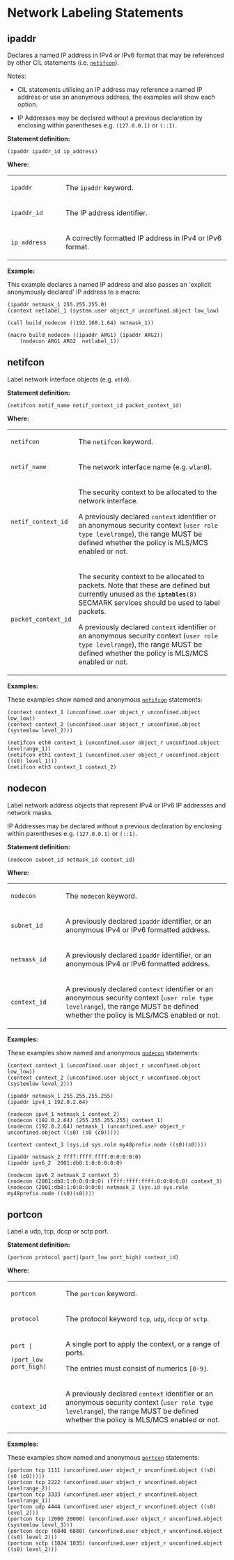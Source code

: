 Network Labeling Statements
===========================

ipaddr
------

Declares a named IP address in IPv4 or IPv6 format that may be referenced by other CIL statements (i.e. [`netifcon`](cil_network_labeling_statements.md#netifcon)).

Notes:

-   CIL statements utilising an IP address may reference a named IP address or use an anonymous address, the examples will show each option.

-   IP Addresses may be declared without a previous declaration by enclosing within parentheses e.g. `(127.0.0.1)` or `(::1)`.

**Statement definition:**

    (ipaddr ipaddr_id ip_address)

**Where:**

<table>
<colgroup>
<col width="25%" />
<col width="75%" />
</colgroup>
<tbody>
<tr class="odd">
<td align="left"><p><code>ipaddr</code></p></td>
<td align="left"><p>The <code>ipaddr</code> keyword.</p></td>
</tr>
<tr class="even">
<td align="left"><p><code>ipaddr_id</code></p></td>
<td align="left"><p>The IP address identifier.</p></td>
</tr>
<tr class="odd">
<td align="left"><p><code>ip_address</code></p></td>
<td align="left"><p>A correctly formatted IP address in IPv4 or IPv6 format.</p></td>
</tr>
</tbody>
</table>

**Example:**

This example declares a named IP address and also passes an 'explicit anonymously declared' IP address to a macro:

    (ipaddr netmask_1 255.255.255.0)
    (context netlabel_1 (system.user object_r unconfined.object low_low)

    (call build_nodecon ((192.168.1.64) netmask_1))

    (macro build_nodecon ((ipaddr ARG1) (ipaddr ARG2))
        (nodecon ARG1 ARG2  netlabel_1))

netifcon
--------

Label network interface objects (e.g. `eth0`).

**Statement definition:**

    (netifcon netif_name netif_context_id packet_context_id)

**Where:**

<table>
<colgroup>
<col width="25%" />
<col width="75%" />
</colgroup>
<tbody>
<tr class="odd">
<td align="left"><p><code>netifcon</code></p></td>
<td align="left"><p>The <code>netifcon</code> keyword.</p></td>
</tr>
<tr class="even">
<td align="left"><p><code>netif_name</code></p></td>
<td align="left"><p>The network interface name (e.g. <code>wlan0</code>).</p></td>
</tr>
<tr class="odd">
<td align="left"><p><code>netif_context_id</code></p></td>
<td align="left"><p>The security context to be allocated to the network interface.</p>
<p>A previously declared <code>context</code> identifier or an anonymous security context (<code>user role type levelrange</code>), the range MUST be defined whether the policy is MLS/MCS enabled or not.</p></td>
</tr>
<tr class="even">
<td align="left"><p><code>packet_context_id</code></p></td>
<td align="left"><p>The security context to be allocated to packets. Note that these are defined but currently unused as the <strong><code>iptables</code></strong><code>(8)</code> SECMARK services should be used to label packets.</p>
<p>A previously declared <code>context</code> identifier or an anonymous security context (<code>user role type levelrange</code>), the range MUST be defined whether the policy is MLS/MCS enabled or not.</p></td>
</tr>
</tbody>
</table>

**Examples:**

These examples show named and anonymous [`netifcon`](cil_network_labeling_statements.md#netifcon) statements:

    (context context_1 (unconfined.user object_r unconfined.object low_low))
    (context context_2 (unconfined.user object_r unconfined.object (systemlow level_2)))

    (netifcon eth0 context_1 (unconfined.user object_r unconfined.object levelrange_1))
    (netifcon eth1 context_1 (unconfined.user object_r unconfined.object ((s0) level_1)))
    (netifcon eth3 context_1 context_2)

nodecon
-------

Label network address objects that represent IPv4 or IPv6 IP addresses and network masks.

IP Addresses may be declared without a previous declaration by enclosing within parentheses e.g. `(127.0.0.1)` or `(::1)`.

**Statement definition:**

    (nodecon subnet_id netmask_id context_id)

**Where:**

<table>
<colgroup>
<col width="25%" />
<col width="75%" />
</colgroup>
<tbody>
<tr class="odd">
<td align="left"><p><code>nodecon</code></p></td>
<td align="left"><p>The <code>nodecon</code> keyword.</p></td>
</tr>
<tr class="even">
<td align="left"><p><code>subnet_id</code></p></td>
<td align="left"><p>A previously declared <code>ipaddr</code> identifier, or an anonymous IPv4 or IPv6 formatted address.</p></td>
</tr>
<tr class="odd">
<td align="left"><p><code>netmask_id</code></p></td>
<td align="left"><p>A previously declared <code>ipaddr</code> identifier, or an anonymous IPv4 or IPv6 formatted address.</p></td>
</tr>
<tr class="even">
<td align="left"><p><code>context_id</code></p></td>
<td align="left"><p>A previously declared <code>context</code> identifier or an anonymous security context (<code>user role type levelrange</code>), the range MUST be defined whether the policy is MLS/MCS enabled or not.</p></td>
</tr>
</tbody>
</table>

**Examples:**

These examples show named and anonymous [`nodecon`](cil_network_labeling_statements.md#nodecon) statements:

    (context context_1 (unconfined.user object_r unconfined.object low_low))
    (context context_2 (unconfined.user object_r unconfined.object (systemlow level_2)))

    (ipaddr netmask_1 255.255.255.255)
    (ipaddr ipv4_1 192.0.2.64)

    (nodecon ipv4_1 netmask_1 context_2)
    (nodecon (192.0.2.64) (255.255.255.255) context_1)
    (nodecon (192.0.2.64) netmask_1 (unconfined.user object_r unconfined.object ((s0) (s0 (c0)))))

    (context context_3 (sys.id sys.role my48prefix.node ((s0)(s0))))

    (ipaddr netmask_2 ffff:ffff:ffff:0:0:0:0:0)
    (ipaddr ipv6_2  2001:db8:1:0:0:0:0:0)

    (nodecon ipv6_2 netmask_2 context_3)
    (nodecon (2001:db8:1:0:0:0:0:0) (ffff:ffff:ffff:0:0:0:0:0) context_3)
    (nodecon (2001:db8:1:0:0:0:0:0) netmask_2 (sys.id sys.role my48prefix.node ((s0)(s0))))

portcon
-------

Label a udp, tcp, dccp or sctp port.

**Statement definition:**

    (portcon protocol port|(port_low port_high) context_id)

**Where:**

<table>
<colgroup>
<col width="25%" />
<col width="75%" />
</colgroup>
<tbody>
<tr class="odd">
<td align="left"><p><code>portcon</code></p></td>
<td align="left"><p>The <code>portcon</code> keyword.</p></td>
</tr>
<tr class="even">
<td align="left"><p><code>protocol</code></p></td>
<td align="left"><p>The protocol keyword <code>tcp</code>, <code>udp</code>, <code>dccp</code> or <code>sctp</code>.</p></td>
</tr>
<tr class="odd">
<td align="left"><p><code>port |</code></p>
<p><code>(port_low port_high)</code></p></td>
<td align="left"><p>A single port to apply the context, or a range of ports.</p>
<p>The entries must consist of numerics <code>[0-9]</code>.</p></td>
</tr>
<tr class="even">
<td align="left"><p><code>context_id</code></p></td>
<td align="left"><p>A previously declared <code>context</code> identifier or an anonymous security context (<code>user role type levelrange</code>), the range MUST be defined whether the policy is MLS/MCS enabled or not.</p></td>
</tr>
</tbody>
</table>

**Examples:**

These examples show named and anonymous [`portcon`](cil_network_labeling_statements.md#portcon) statements:

    (portcon tcp 1111 (unconfined.user object_r unconfined.object ((s0) (s0 (c0)))))
    (portcon tcp 2222 (unconfined.user object_r unconfined.object levelrange_2))
    (portcon tcp 3333 (unconfined.user object_r unconfined.object levelrange_1))
    (portcon udp 4444 (unconfined.user object_r unconfined.object ((s0) level_2)))
    (portcon tcp (2000 20000) (unconfined.user object_r unconfined.object (systemlow level_3)))
    (portcon dccp (6840 6880) (unconfined.user object_r unconfined.object ((s0) level_2)))
    (portcon sctp (1024 1035) (unconfined.user object_r unconfined.object ((s0) level_2)))
